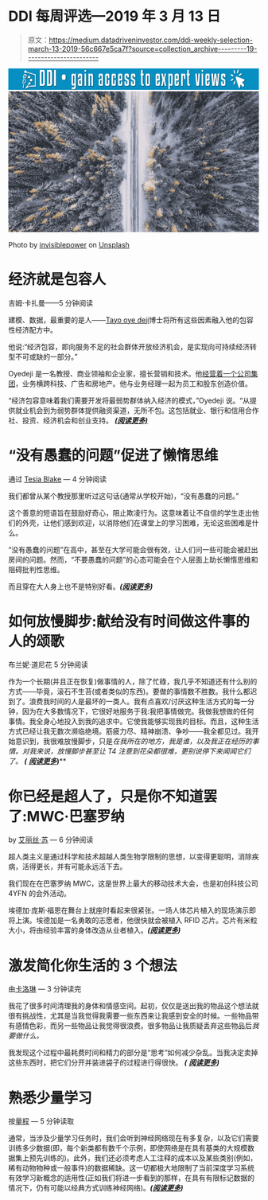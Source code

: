 # DDI 每周评选—2019 年 3 月 13 日

> 原文：<https://medium.datadriveninvestor.com/ddi-weekly-selection-march-13-2019-56c667e5ca7f?source=collection_archive---------19----------------------->

[![](img/8840c7ae82ae5177216928d2e1810214.png)](http://www.track.datadriveninvestor.com/1B9E)![](img/0a776a261dda030e6adbda5586259d4e.png)

Photo by [invisiblepower](https://unsplash.com/@invisiblepower?utm_source=medium&utm_medium=referral) on [Unsplash](https://unsplash.com?utm_source=medium&utm_medium=referral)

# 经济就是包容人

吉姆·卡扎曼——5 分钟阅读

建模、数据，最重要的是人——[Tayo oye deji](https://twitter.com/tayooye)博士将所有这些因素融入他的包容性经济配方中。

他说:“经济包容，即向服务不足的社会群体开放经济机会，是实现向可持续经济转型不可或缺的一部分。”

Oyedeji 是一名教授、商业领袖和企业家，擅长营销和技术。他[经营着一个公司集团](https://tayooyedeji.com/)，业务横跨科技、广告和房地产。他与业务经理一起为员工和股东创造价值。

“经济包容意味着我们需要开发将最弱势群体纳入经济的模式，”Oyedeji 说。“从提供就业机会到为弱势群体提供融资渠道，无所不包。这包括就业、银行和信用合作社、投资、经济机会和创业支持。 [***(阅读更多)***](https://www.datadriveninvestor.com/2019/03/06/economy-is-all-about-including-people/)

# “没有愚蠢的问题”促进了懒惰思维

通过 [Tesia Blake](https://medium.com/@tesiablake) — 4 分钟阅读

我们都曾从某个教授那里听过这句话(通常从学校开始)，“没有愚蠢的问题。”

这个善意的短语旨在鼓励好奇心，阻止欺凌行为。这意味着让不自信的学生走出他们的外壳，让他们感到欢迎，以消除他们在课堂上的学习困难，无论这些困难是什么。

“没有愚蠢的问题”在高中，甚至在大学可能会很有效，让人们问一些可能会被赶出房间的问题。然而，“不要愚蠢的问题”的心态可能会在个人层面上助长懒惰思维和阻碍批判性思维。

而且穿在大人身上也不是特别好看。***(***[***阅读更多***](https://medium.com/datadriveninvestor/there-are-no-stupid-questions-promotes-lazy-thinking-a048c8f4c356)***)***

# 如何放慢脚步:献给没有时间做这件事的人的颂歌

布兰妮·道尼花 5 分钟阅读

作为一个长期(并且正在恢复)做事情的人，除了忙碌，我几乎不知道还有什么别的方式——毕竟，滚石不生苔(或者类似的东西)。要做的事情数不胜数。我什么都迟到了。浪费我时间的人是最坏的一类人。我有点喜欢/讨厌这种生活方式的每一分钟，因为在大多数情况下，它很好地服务于我:我把事情做完。我做我想做的任何事情。我全身心地投入到我的追求中。它使我能够实现我的目标。而且，这种生活方式已经让我无数次濒临绝境。筋疲力尽、精神崩溃、争吵——我全都见过。我开始意识到，我很难放慢脚步，只是*在我所在的地方，我是谁，以及我正在经历的事情。对我来说，放慢脚步甚至让 T4 注意到花朵都很难，更别说停下来闻闻它们了。 ***(*** [***阅读更多***](https://medium.com/datadriveninvestor/how-to-slow-down-an-ode-to-people-who-aint-got-time-for-that-9131a0c511b5)***)****

# 你已经是超人了，只是你不知道罢了:MWC·巴塞罗纳

by [艾丽丝·苏](https://medium.com/@alyse.sue) — 6 分钟阅读

超人类主义是通过科学和技术超越人类生物学限制的思想，以变得更聪明，消除疾病，活得更长，并有可能永远活下去。

我们现在在巴塞罗纳 MWC，这是世界上最大的移动技术大会，也是初创科技公司 4YFN 的会外活动。

埃德加·庞斯·福恩在舞台上就座时看起来很紧张。一场人体芯片植入的现场演示即将上演。埃德加是一名勇敢的志愿者，他很快就会被植入 RFID 芯片。芯片有米粒大小，将由经验丰富的身体改造从业者植入。***(***[***阅读更多***](https://medium.com/datadriveninvestor/youre-already-transhuman-you-just-don-t-know-it-mwc-barcelona-fa7c216aac15)***)***

# 激发简化你生活的 3 个想法

由[卡洛琳](https://medium.com/@carolynblogs) — 3 分钟读完

我花了很多时间清理我的身体和情感空间。起初，仅仅是送出我的物品这个想法就很有挑战性，尤其是当我觉得我需要一些东西来让我感到安全的时候。一些物品带有感情色彩，而另一些物品让我觉得很浪费。很多物品让我质疑丢弃这些物品后*我要做什么。*

我发现这个过程中最耗费时间和精力的部分是“思考”如何减少杂乱。当我决定卖掉这些东西时，把它们分开并装进袋子的过程进行得很快。 ***(*** [***阅读更多***](https://medium.com/datadriveninvestor/3-ideas-to-spark-simplifying-your-life-3a079bf5de49)***)***

# 熟悉少量学习

按[量程](https://medium.com/@Quantum_inc) — 5 分钟读取

通常，当涉及少量学习任务时，我们会听到神经网络现在有多复杂，以及它们需要训练多少数据(即，每个新类都有数千个示例，即使网络是在具有基类的大规模数据集上预先训练的)。此外，我们还必须考虑人工注释的成本以及某些类别(例如，稀有动物物种或一般事件)的数据稀缺。这一切都极大地限制了当前深度学习系统有效学习新概念的适用性(正如我们将进一步看到的那样，在具有有限标记数据的情况下，仍有可能以经典方式训练神经网络)。***(***[***阅读更多***](https://medium.com/datadriveninvestor/getting-familiar-with-few-shot-learning-775f0d90dc43)***)***